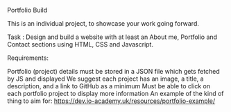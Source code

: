 Portfolio Build

This is an individual project, to showcase your work going forward.

Task :
Design and build a website with at least an About me, Portfolio and Contact sections using HTML, CSS and Javascript.

Requirements:

Portfolio (project) details must be stored in a JSON file which gets fetched by JS and displayed
We suggest each project has an image, a title, a description, and a link to GitHub as a minimum
Must be able to click on each portfolio project to display more information
An example of the kind of thing to aim for: https://dev.io-academy.uk/resources/portfolio-example/

